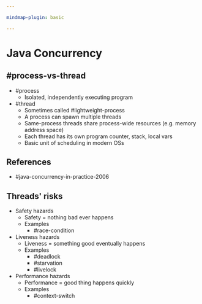 ```yaml
---

mindmap-plugin: basic

---
```


# Java Concurrency

## #process-vs-thread
- #process
   - Isolated, independently executing program
- #thread
   - Sometimes called #lightweight-process
   - A process can spawn multiple threads
   - Same-process threads share process-wide resources (e.g. memory address space)
   - Each thread has its own program counter, stack, local vars
   - Basic unit of scheduling in modern OSs

## References
- #java-concurrency-in-practice-2006

## Threads' risks
- Safety hazards
   - Safety = nothing bad ever happens
   - Examples
      - #race-condition
- Liveness hazards
   - Liveness = something good eventually happens
   - Examples
      - #deadlock
      - #starvation
      - #livelock
- Performance hazards
   - Performance = good thing happens quickly
   - Examples
      - #context-switch